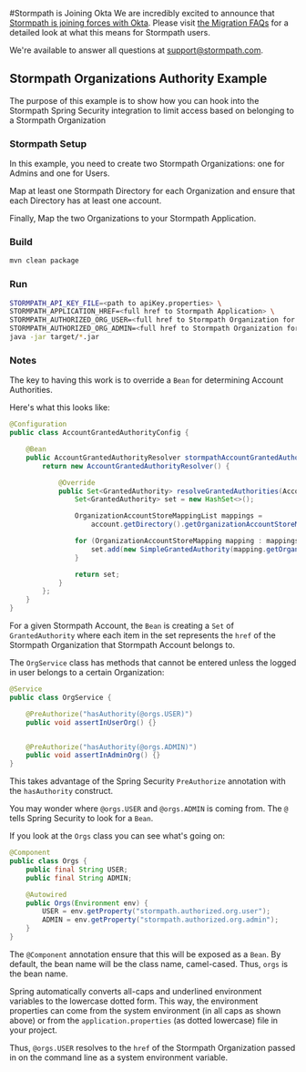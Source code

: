 #Stormpath is Joining Okta
We are incredibly excited to announce that [Stormpath is joining forces with Okta](https://stormpath.com/blog/stormpaths-new-path?utm_source=github&utm_medium=readme&utm-campaign=okta-announcement). Please visit [the Migration FAQs](https://stormpath.com/oktaplusstormpath?utm_source=github&utm_medium=readme&utm-campaign=okta-announcement) for a detailed look at what this means for Stormpath users.

We're available to answer all questions at [support@stormpath.com](mailto:support@stormpath.com).


## Stormpath Organizations Authority Example

The purpose of this example is to show how you can hook into the 
Stormpath Spring Security integration to limit access based on
belonging to a Stormpath Organization

### Stormpath Setup

In this example, you need to create two Stormpath Organizations: one for
Admins and one for Users.

Map at least one Stormpath Directory for each Organization and ensure that
each Directory has at least one account.

Finally, Map the two Organizations to your Stormpath Application.

### Build

```bash
mvn clean package
```

### Run

```bash
STORMPATH_API_KEY_FILE=<path to apiKey.properties> \
STORMPATH_APPLICATION_HREF=<full href to Stormpath Application> \
STORMPATH_AUTHORIZED_ORG_USER=<full href to Stormpath Organization for Admins> \
STORMPATH_AUTHORIZED_ORG_ADMIN=<full href to Stormpath Organization for Users> \
java -jar target/*.jar
```

### Notes

The key to having this work is to override a `Bean` for determining Account
Authorities.

Here's what this looks like:

```java
@Configuration
public class AccountGrantedAuthorityConfig {

    @Bean
    public AccountGrantedAuthorityResolver stormpathAccountGrantedAuthorityResolver() {
        return new AccountGrantedAuthorityResolver() {

            @Override
            public Set<GrantedAuthority> resolveGrantedAuthorities(Account account) {
                Set<GrantedAuthority> set = new HashSet<>();

                OrganizationAccountStoreMappingList mappings =
                    account.getDirectory().getOrganizationAccountStoreMappings();

                for (OrganizationAccountStoreMapping mapping : mappings) {
                    set.add(new SimpleGrantedAuthority(mapping.getOrganization().getHref()));
                }

                return set;
            }
        };
    }
}
```

For a given Stormpath Account, the `Bean` is creating a `Set` of `GrantedAuthority` where each item in the 
set represents the `href` of the Stormpath Organization that Stormpath Account belongs to.

The `OrgService` class has methods that cannot be entered unless the logged in user belongs to a certain
Organization:

```java
@Service
public class OrgService {

    @PreAuthorize("hasAuthority(@orgs.USER)")
    public void assertInUserOrg() {}


    @PreAuthorize("hasAuthority(@orgs.ADMIN)")
    public void assertInAdminOrg() {}
}
```

This takes advantage of the Spring Security `PreAuthorize` annotation with the `hasAuthority` construct.

You may wonder where `@orgs.USER` and `@orgs.ADMIN` is coming from. The `@` tells Spring Security to look
for a `Bean`.

If you look at the `Orgs` class you can see what's going on:

```java
@Component
public class Orgs {
    public final String USER;
    public final String ADMIN;

    @Autowired
    public Orgs(Environment env) {
        USER = env.getProperty("stormpath.authorized.org.user");
        ADMIN = env.getProperty("stormpath.authorized.org.admin");
    }
}
```

The `@Component` annotation ensure that this will be exposed as a `Bean`. By default, the bean name will
be the class name, camel-cased. Thus, `orgs` is the bean name.

Spring automatically converts all-caps and underlined environment variables to the lowercase dotted form.
This way, the environment properties can come from the system environment (in all caps as shown above) or from the 
`application.properties` (as dotted lowercase) file in your project.

Thus, `@orgs.USER` resolves to the `href` of the Stormpath Organization passed in on the command line as a
system environment variable.
